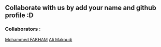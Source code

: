 ## Collaborate with us by add your name and github profile :D

### Collaborators :

[Mohammed FAKHAM](https://github.com/fakham)
[Ali Makoudi](https://github.com/alimkd)